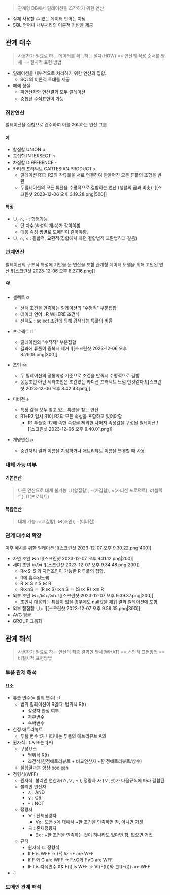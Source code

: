 > 관계형 DB에서 릴레이션을 조작하기 위한 연산

- 실제 사용할 수 있는 데이터 언어는 아님
- SQL 언어나 내부처리의 이론적 기반을 제공
## 관계 대수
> 사용자가 필요로 하는 데이터를 획득하는 절차(HOW)
> == 연산의 적용 순서를 명세 
> == 절차적 표현 방법

- 릴레이션을 내부적으로 처리하기 위한 연산의 집합.
	- SQL의 이론적 토대를 제공
- 패쇄 성질
	- 피연산자와 연산결과 모두 릴레이션
	- 중첩된 수식표현이 가능
### 집합연산
릴레이션을 집합으로 간주하여 이를 처리하는 연산 그룹
#### 예
- 합집합 UNION ∪
- 교집합 INTERSECT ∩
- 차집합 DIFFERENCE - 
- 카티션 프러덕트 CARTESIAN PRODUCT  x
	- 릴레이션 R1과 R2의 각튜플을 서로 연결하여 만들어진 모든 튜플의 조합을 반환
	- 두릴레이션의 모든 튜플을 수평적으로 결합하는 연산 (행렬의 곱과 비슷)
	  ![[스크린샷 2023-12-06 오후 3.19.28.png|500]]
#### 특징
- ∪, ∩, -   : 합병가능 
	- 단 차수(속성의 개수)가 같아야함
	- 대응 속성 쌍별로 도메인이 같아야함.
- ∪, ∩, ×  : 결합적, 교환적(집합에서 하던 결합법칙 교환법칙과 같음)
  


### 관계연산
릴레이션의 구조적 특성에 기반을 둔 연산을 포함
관계형 데이터 모델을 위해 고안된 연산
![[스크린샷 2023-12-06 오후 8.27.16.png]]
##### 예
- 셀렉트 σ
	- 선택 조건을 만족하는 릴레이션의 "수평적" 부분집합
	- 데이터 언어 : R WHERE 조건식
	- 선택도 : select 조건에 의해 검색되는 튜플의 비율
- 프로젝트 Π
	- 릴레이션의 "수직적" 부분집합
	- 결과에 튜풀이 중복시 제거
	  ![[스크린샷 2023-12-06 오후 8.29.19.png|300]]
- 조인 ⋈
	- 두 릴레이션의 공통속성 기준으로 조건을 만족시 수평적으로 결합
	- 동등조인 아닌 세타조인은 조건있는 카디션 프러덕트 느낌 인것같다.![[스크린샷 2023-12-06 오후 8.42.43.png]]

- 디비전 ÷
	- 특정 값을 모두 찾고 있는 튜플을 찾는 연산
	- R1÷R2 일시 R1이 R2의 모든 속성을 포함하고 있어야함
		- R1 투플중 R2에 속한 속성을 제외한 나머지 속성값을 구성된 릴레이션.![[스크린샷 2023-12-06 오후 9.40.01.png]]
- 개명연산 ρ
	- 중간처리 결과 이름을 지정하거나 애트리뷰트 이름을 변경할 때 사용

### 대체 가능 여부
#### 기본연산
> 다른 연산으로 대체 불가능
> ∪(합집합), −(차집합), ×(카티션 프로덕트), σ(셀렉트), Π(프로젝트)
#### 복합연산
> 대체 가능
> ∩(교집합), ⋈(조인), ÷(디비전)


### 관계 대수의 확장
이후 예시를 위한 릴레이션
![[스크린샷 2023-12-07 오후 9.30.22.png|400]]
- 자연 조인 ⋈n
	  ![[스크린샷 2023-12-07 오후 9.31.12.png|200]]
- 세미 조인 ⋉/⋊
  ![[스크린샷 2023-12-07 오후 9.34.48.png|200]]
	- R⋉S: S 와 자연조인이 가능한 R 투플의 집합. 
	- R에 흡수된느뀜
	- R ⋉ S ≠ S ⋉ R 
	- R⋈nS ＝ (R ⋉ S) ⋈n S ＝ (S ⋉ R) ⋈n R
-  외부 조인 ⋈+/⋉+/⋊+
  ![[스크린샷 2023-12-07 오후 9.39.37.png|200]]
	- 조인시 대응되는 튜플이 없을 경우에도 null값을 채워 결과 릴레이션에 포함
- 외부 합집합 ∪+
  ![[스크린샷 2023-12-07 오후 9.59.35.png|300]]
- AVG 평균
- GROUP 그룹화

## 관계 해석
> 사용자가 필요로 하는 연산의 최종 결과만 명세(WHAT)
> == 선언적 표현방법
> == 비절차적 표현방법

### 투플 관계 해석
#### 요소
- 튜플 변수(= 범위 변수) : t
	- 범위 릴레이션이 R일때, 범위식 R(t)
		- 정량자 한정 여부
		- 자유변수
		- 속박변수
- 한정 애트리뷰트
	- 투플 변수 t가 나타내는 투플의 애트리뷰트 A의
- 원자식 : t.A 또는 t[A]
	- 구성요소
		- 범위식 R(t)
		- 조건식(한정애트리뷰트 + 비교연산자 +한 정애트리뷰트/상수)
	- 실행결과는 항상 boolean
- 정형식(WFF)
	- 원자식, 불리언 연산자(∧,∨, ¬ ), 정량자 자 (∀,∃)가 다음규칙에 따라 결합된 
	 - 불리언 연산자
		 - ∧ : AND  
		 - ∨ : OR 
		 - ¬ : NOT
	- 정량자
		- ∀ : 전체정량자
			- ∀x : 모든 x에 대해서 ~한 조건을 만족하면 참, 아니면 거짓  
		- ∃ : 존재정량자
			- ∃x : ~한 조건을 만족하는 것이 하나라도 있다면 참, 없으면 거짓
	- 규칙
		- 원자식 ⊂ 정형식
		- If F is WFF -> (F) 와 ¬F are WFF
		- If F 와 G are WFF -> F∧G와 F∨G are WFF
		- IF t is 자유변수 && F(t) is WFF -> ∀t(F(t))와 ∃t(F(t)) are WFF
- ㄹ

### 도메인 관계 해석